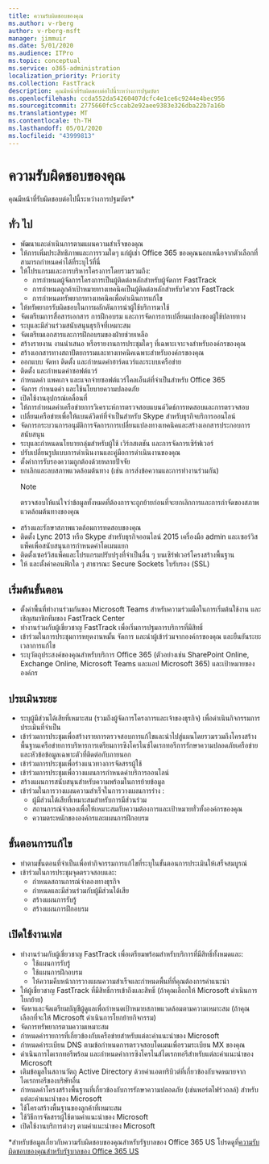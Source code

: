 ```yaml
---
title: ความรับผิดชอบของคุณ
ms.author: v-rberg
author: v-rberg-msft
manager: jimmuir
ms.date: 5/01/2020
ms.audience: ITPro
ms.topic: conceptual
ms.service: o365-administration
localization_priority: Priority
ms.collection: FastTrack
description: คุณมีหน้าที่รับผิดชอบต่อไปนี้ระหว่างการปฐมบัตร
ms.openlocfilehash: ccda552da54260407dcfc4e1ce6c9244e4bec956
ms.sourcegitcommit: 2775660fc5ccab2e92aee9383e326dba22b7a16b
ms.translationtype: MT
ms.contentlocale: th-TH
ms.lasthandoff: 05/01/2020
ms.locfileid: "43999813"
---
```

# <a name="your-responsibilities"></a>ความรับผิดชอบของคุณ

คุณมีหน้าที่รับผิดชอบต่อไปนี้ระหว่างการปฐมบัตร\*
  
## <a name="general"></a>ทั่ว ไป

- พัฒนาและดําเนินการตามแผนความสําเร็จของคุณ
- ให้การเพิ่มประสิทธิภาพและการรวมใดๆ แก่ผู้เช่า Office 365 ของคุณนอกเหนือจากตัวเลือกที่สามารถกําหนดค่าได้ที่ระบุไว้ที่นี่  
- ให้โปรแกรมและการบริหารโครงการโดยรวมรวมถึง: 
  - การกําหนดผู้จัดการโครงการเป็นผู้ติดต่อหลักสําหรับผู้จัดการ FastTrack
  - การกําหนดลูกค้าเป้าหมายทางเทคนิคเป็นผู้ติดต่อหลักสําหรับวิศวกร FastTrack
  - การกําหนดทรัพยากรทางเทคนิคเพื่อดําเนินการแก้ไข 
- ให้ทรัพยากรรับผิดชอบในการผลักดันการนําผู้ใช้บริการมาใช้ 
- จัดเตรียมการสื่อสารเอกสาร การฝึกอบรม และการจัดการการเปลี่ยนแปลงของผู้ใช้ปลายทาง
- ระบุและมีส่วนร่วมสนับสนุนธุรกิจที่เหมาะสม  
- จัดเตรียมเอกสารและการฝึกอบรมของฝ่ายช่วยเหลือ  
- สร้างรายงาน งานนําเสนอ หรือรายงานการประชุมใดๆ ที่เฉพาะเจาะจงสําหรับองค์กรของคุณ 
- สร้างเอกสารทางสถาปัตยกรรมและทางเทคนิคเฉพาะสําหรับองค์กรของคุณ   
- ออกแบบ จัดหา ติดตั้ง และกําหนดค่าฮาร์ดแวร์และระบบเครือข่าย   
- ติดตั้ง และกําหนดค่าซอฟต์แวร์  
- กําหนดค่า แพคเกจ และแจกจ่ายซอฟต์แวร์ไคลเอ็นต์ที่จําเป็นสําหรับ Office 365  
- จัดการ กําหนดค่า และใช้นโยบายความปลอดภัย
- เปิดใช้งานอุปกรณ์เคลื่อนที่
- ให้การกําหนดค่าเครือข่ายการวิเคราะห์การตรวจสอบแบนด์วิดธ์การทดสอบและการตรวจสอบ 
- เปลี่ยนเครือข่ายเพื่อให้แบนด์วิดท์ที่จําเป็นสําหรับ Skype สําหรับธุรกิจบริการออนไลน์ 
- จัดการกระบวนการอนุมัติการจัดการการเปลี่ยนแปลงทางเทคนิคและสร้างเอกสารประกอบการสนับสนุน  
- ระบุและกําหนดนโยบายกลุ่มสําหรับผู้ใช้ เวิร์กสเตชัน และการจัดการเซิร์ฟเวอร์ 
- ปรับเปลี่ยนรูปแบบการดําเนินงานและคู่มือการดําเนินงานของคุณ 
- ตั้งค่าการรับรองความถูกต้องด้วยหลายปัจจัย  
- ยกเลิกและลบสภาพแวดล้อมต้นทาง (เช่น การส่งข้อความและการทํางานร่วมกัน) 
    > [!NOTE]
    > ตรวจสอบให้แน่ใจว่าข้อมูลทั้งหมดที่ต้องการจะถูกย้ายก่อนที่จะยกเลิกการและการกําจัดของสภาพแวดล้อมต้นทางของคุณ 
- สร้างและรักษาสภาพแวดล้อมการทดสอบของคุณ  
- ติดตั้ง Lync 2013 หรือ Skype สําหรับธุรกิจออนไลน์ 2015 เครื่องมือ admin และเซอร์วิสแพ็คเพื่อสนับสนุนการกําหนดค่าโดเมนแยก
- ติดตั้งเซอร์วิสแพ็คและโปรแกรมปรับปรุงที่จําเป็นอื่น ๆ บนเซิร์ฟเวอร์โครงสร้างพื้นฐาน 
- ให้ และตั้งค่าคอนฟิกใด ๆ สาธารณะ Secure Sockets ใบรับรอง (SSL) 
    
## <a name="initiate-phase"></a>เริ่มต้นขั้นตอน

- ตั้งค่าพื้นที่ทํางานร่วมกันของ Microsoft Teams สําหรับความร่วมมือในการเริ่มต้นใช้งาน และเชิญสมาชิกทีมของ FastTrack Center   
- ทํางานร่วมกับผู้เชี่ยวชาญ FastTrack เพื่อเริ่มการปฐมการบริการที่มีสิทธิ์    
- เข้าร่วมในการประชุมการหยุดงานหมั้น จัดการ และนําผู้เข้าร่วมจากองค์กรของคุณ และยืนยันระยะเวลาการแก้ไข   
- ระบุวัตถุประสงค์ของคุณสําหรับบริการ Office 365 (ตัวอย่างเช่น SharePoint Online, Exchange Online, Microsoft Teams และแอป Microsoft 365) และเป้าหมายขององค์กร
    
## <a name="assess-phase"></a>ประเมินระยะ

- ระบุผู้มีส่วนได้เสียที่เหมาะสม (รวมถึงผู้จัดการโครงการและเจ้าของธุรกิจ) เพื่อดําเนินกิจกรรมการประเมินที่จําเป็น    
- เข้าร่วมการประชุมเพื่อสร้างรายการตรวจสอบการแก้ไขและนําไปสู่แผนโดยรวมรวมถึงโครงสร้างพื้นฐานเครือข่ายการบริหารการเตรียมการซิงโครไนซ์ไดเรกทอรีการรักษาความปลอดภัยเครือข่ายและหัวข้อข้อมูลเฉพาะตัวที่ติดต่อกับภายนอก   
- เข้าร่วมการประชุมเพื่อร่างแนวทางการจัดสรรผู้ใช้  
- เข้าร่วมการประชุมเพื่อวางแผนการกําหนดค่าบริการออนไลน์    
- สร้างแผนการสนับสนุนสําหรับความพร้อมในการย้ายข้อมูล 
- เข้าร่วมในการวางแผนความสําเร็จในการวางแผนการร่าง :   
  - ผู้มีส่วนได้เสียที่เหมาะสมสําหรับการมีส่วนร่วม  
  - สถานการณ์จําลองเพื่อให้เหมาะสมกับความต้องการและเป้าหมายทั่วทั้งองค์กรของคุณ
  - ความตระหนักขององค์กรและแผนการฝึกอบรม
    
## <a name="remediate-phase"></a>ขั้นตอนการแก้ไข

- ทําตามขั้นตอนที่จําเป็นเพื่อทํากิจกรรมการแก้ไขที่ระบุในขั้นตอนการประเมินให้เสร็จสมบูรณ์ 
- เข้าร่วมในการประชุมจุดตรวจสอบและ: 
  - กําหนดสถานการณ์จําลองทางธุรกิจ   
  - กําหนดและมีส่วนร่วมกับผู้มีส่วนได้เสีย
  - สร้างแผนการรับรู้ 
  - สร้างแผนการฝึกอบรม
    
## <a name="enable-phase"></a>เปิดใช้งานเฟส

- ทํางานร่วมกับผู้เชี่ยวชาญ FastTrack เพื่อเตรียมพร้อมสําหรับบริการที่มีสิทธิ์ทั้งหมดและ:  
  - ใช้แผนการรับรู้  
  - ใช้แผนการฝึกอบรม 
  - ให้ความคืบหน้าการวางแผนความสําเร็จและกําหนดพื้นที่ที่คุณต้องการคําแนะนํา
- ให้ผู้เชี่ยวชาญ FastTrack ที่มีสิทธิ์การเข้าถึงและสิทธิ์ (ถ้าคุณเลือกให้ Microsoft ดําเนินการโยกย้าย)  
- จัดหาและจัดเตรียมบัญชีผู้ดูแลเพื่อกําหนดเป้าหมายสภาพแวดล้อมตามความเหมาะสม (ถ้าคุณเลือกที่จะให้ Microsoft ดําเนินการโยกย้ายกิจกรรม)   
- จัดการทรัพยากรตามความเหมาะสม   
- กําหนดค่ารายการที่เกี่ยวข้องกับเครือข่ายสําหรับแต่ละคําแนะนําของ Microsoft  
- กําหนดค่าระเบียน DNS ตามข้อกําหนดการตรวจสอบโดเมนเพื่อรวมระเบียน MX ของคุณ   
- ดําเนินการไดเรกทอรีพร้อม และกําหนดค่าการซิงโครไนส์ไดเรกทอรีสําหรับแต่ละคําแนะนําของ Microsoft
- เติมข้อมูลในสถานวัตถุ Active Directory ด้วยค่าแอตทริบิวต์ที่เกี่ยวข้องกับจดหมายจากไดเรกทอรีของบริษัทอื่น   
- กําหนดค่าโครงสร้างพื้นฐานที่เกี่ยวข้องกับการรักษาความปลอดภัย (เช่นพอร์ตไฟร์วอลล์) สําหรับแต่ละคําแนะนําของ Microsoft
- ใช้โครงสร้างพื้นฐานของลูกค้าที่เหมาะสม  
- ใช้วิธีการจัดสรรผู้ใช้ตามคําแนะนําของ Microsoft  
- เปิดใช้งานบริการต่างๆ ตามคําแนะนําของ Microsoft  
    
\*สําหรับข้อมูลเกี่ยวกับความรับผิดชอบของคุณสําหรับรัฐบาลของ Office 365 US โปรดดูที่[ความรับผิดชอบของคุณสําหรับรัฐบาลของ Office 365 US](US-Gov-appendix-your-responsibilities.md)
  